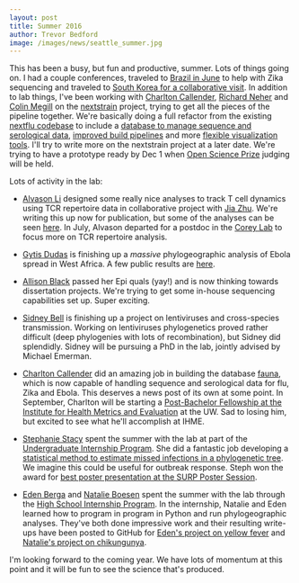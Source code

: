 ```yaml
---
layout: post
title: Summer 2016
author: Trevor Bedford
image: /images/news/seattle_summer.jpg
---
```


This has been a busy, but fun and productive, summer. Lots of things going on. I had a couple conferences, traveled to [Brazil in June](/news/zibra-project/) to help with Zika sequencing and traveled to [South Korea for a collaborative visit](https://twitter.com/trvrb/status/748188018024972288). In addition to lab things, I've been working with [Charlton Callender](http://chacalle.github.io/), [Richard Neher](https://neherlab.wordpress.com/) and [Colin Megill](https://twitter.com/colinmegill) on the [nextstrain](http://nextstrain.org/) project, trying to get all the pieces of the pipeline together. We're basically doing a full refactor from the existing [nextflu codebase](/projects/nextflu/) to include a [database to manage sequence and serological data](/projects/fauna/), [improved build pipelines](/projects/augur/) and more [flexible visualization tools](/projects/auspice/). I'll try to write more on the nextstrain project at a later date. We're trying to have a prototype ready by Dec 1 when [Open Science Prize](https://www.openscienceprize.org/res/p/finalists/#2) judging will be held.

Lots of activity in the lab:

* [Alvason Li](/team/alvason-li/) designed some really nice analyses to track T cell dynamics using TCR repertoire data in collaborative project with [Jia Zhu](http://research.fhcrc.org/corey/en/leadership/Zhu-J.html). We're writing this up now for publication, but some of the analyses can be seen [here](https://github.com/alvason/cell-repertoire). In July, Alvason departed for a postdoc in the [Corey Lab](http://research.fhcrc.org/corey/en.html) to focus more on TCR repertoire analysis.

* [Gytis Dudas](/team/gytis-dudas/) is finishing up a *massive* phylogeographic analysis of Ebola spread in West Africa. A few public results are [here](https://github.com/ebov/space-time).

* [Allison Black](/team/allison-black/) passed her Epi quals (yay!) and is now thinking towards dissertation projects. We're trying to get some in-house sequencing capabilities set up. Super exciting.

* [Sidney Bell](/team/sidney-bell/) is finishing up a project on lentiviruses and cross-species transmission. Working on lentiviruses phylogenetics proved rather difficult (deep phylogenies with lots of recombination), but Sidney did splendidly. Sidney will be pursuing a PhD in the lab, jointly advised by Michael Emerman.

* [Charlton Callender](/team/charlton-callender/) did an amazing job in building the database [fauna](/projects/fauna/), which is now capable of handling sequence and serological data for flu, Zika and Ebola. This deserves a news post of its own at some point. In September, Charlton will be starting a [Post-Bachelor Fellowship at the Institute for Health Metrics and Evaluation](http://www.healthdata.org/post-bachelor-fellowship) at the UW. Sad to losing him, but excited to see what he'll accomplish at IHME.

* [Stephanie Stacy](/team/stephanie-stacy/) spent the summer with the lab at part of the [Undergraduate Internship Program](https://www.fredhutch.org/en/education-training/undergraduate-students.html). She did a fantastic job developing a [statistical method to estimate missed infections in a phylogenetic tree](/projects/unsampled/). We imagine this could be useful for outbreak response. Steph won the award for [best poster presentation at the SURP Poster Session](https://twitter.com/trvrb/status/764293232758960128).

* [Eden Berga](/team/eden-berga/) and [Natalie Boesen](/team/natalie-boesen/) spent the summer with the lab through the [High School Internship Program](https://www.fredhutch.org/en/careers/internship-opportunities/high-school-internship.html). In the internship, Natalie and Eden learned how to program in program in Python and run phylogeographic analyses. They've both done impressive work and their resulting write-ups have been posted to GitHub for [Eden's project on yellow fever](/projects/yellow-fever/) and [Natalie's project on chikungunya](/projects/chikv/).

I'm looking forward to the coming year. We have lots of momentum at this point and it will be fun to see the science that's produced.
